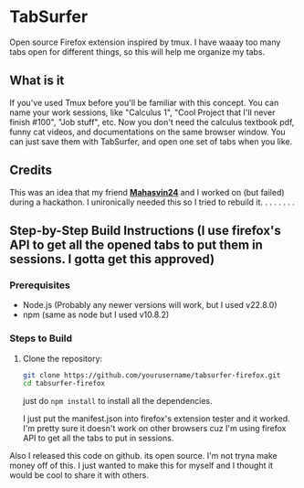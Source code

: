 # TabSurfer

Open source Firefox extension inspired by tmux. I have waaay too many tabs open for different things, so this will help me organize my tabs.

## What is it

If you've used Tmux before you'll be familiar with this concept. You can name your work sessions, like "Calculus 1", "Cool Project that I'll never finish #100", "Job stuff", etc. Now you don't need the calculus textbook pdf, funny cat videos, and documentations on the same browser window. You can just save them with TabSurfer, and open one set of tabs when you like.

## Credits

This was an idea that my friend [**Mahasvin24**](https://github.com/Mahasvin24) and I worked on (but failed) during a hackathon. I unironically needed this so I tried to rebuild it.
.
.
.
.
.
.
.

## Step-by-Step Build Instructions (I use firefox's API to get all the opened tabs to put them in sessions. I gotta get this approved)

### Prerequisites

- Node.js (Probably any newer versions will work, but I used v22.8.0)
- npm (same as node but I used v10.8.2)

### Steps to Build

1. Clone the repository:

   ```bash
   git clone https://github.com/yourusername/tabsurfer-firefox.git
   cd tabsurfer-firefox
   ```

   just do `npm install` to install all the dependencies.

   I just put the manifest.json into firefox's extension tester and it worked. I'm pretty sure it doesn't work on other browsers cuz I'm using firefox API to get all the tabs to put in sessions.

Also I released this code on github. its open source. I'm not tryna make money off of this. I just wanted to make this for myself and I thought it would be cool to share it with others.
